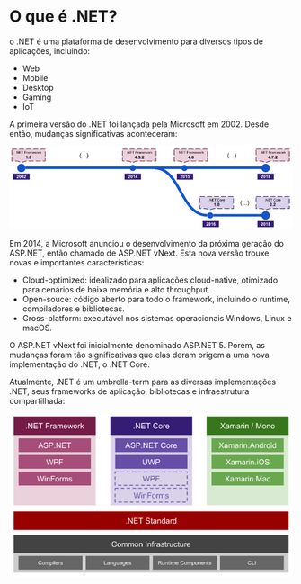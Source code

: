 # O que é .NET?
o .NET é uma plataforma de desenvolvimento para diversos tipos de aplicações, incluindo:
* Web
* Mobile
* Desktop
* Gaming
* IoT

A primeira versão do .NET foi lançada pela Microsoft em 2002. Desde então, mudanças significativas aconteceram:

![.NET history](media/dotnet-history.png)

Em 2014, a Microsoft anunciou o desenvolvimento da próxima geração do ASP.NET, então chamado de ASP.NET vNext. Esta nova versão trouxe novas e importantes características:
* Cloud-optimized: idealizado para aplicações cloud-native, otimizado para cenários de baixa memória e alto throughput.
* Open-souce: código aberto para todo o framework, incluindo o runtime, compiladores e bibliotecas.
* Cross-platform: executável nos sistemas operacionais Windows, Linux e macOS.

O ASP.NET vNext foi inicialmente denominado ASP.NET 5. Porém, as mudanças foram tão significativas que elas deram origem a uma nova implementação do .NET, o .NET Core.

Atualmente, .NET é um umbrella-term para as diversas implementações .NET, seus frameworks de aplicação, bibliotecas e infraestrutura compartilhada:

![.NET architecture](media/dotnet-architecture.png)